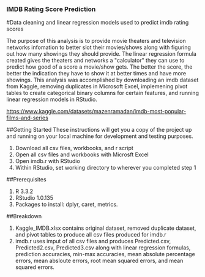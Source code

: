 ### IMDB Rating Score Prediction

#Data cleaning and linear regression models used to predict imdb rating scores

The purpose of this analysis is to provide movie theaters and television networks infomation to better slot their movies/shows along with figuring out how many showings they should provide. The linear regression formula created gives the theaters and networks a "calculator" they can use to predict how good of a score a movie/show gets. The better the score, the better the indication they have to show it at better times and have more showings. This analysis was accomplished by downloading an imdb dataset from Kaggle, removing duplicates in Microsoft Excel, implemening pivot tables to create categorical binary columns for certain features, and running linear regression models in RStudio.

https://www.kaggle.com/datasets/mazenramadan/imdb-most-popular-films-and-series

##Getting Started
These instructions will get you a copy of the project up and running on your local machine for development and testing purposes.

1. Download all csv files, workbooks, and r script
2. Open all csv files and workbooks with Microsft Excel
3. Open imdb.r with RStudio
4. Within RStudio, set working directory to wherever you completed step 1

##Prerequisites
1. R 3.3.2
2. RStudio 1.0.135
3. Packages to install: dplyr, caret, metrics.

##Breakdown
1. Kaggle_IMDB.xlsx contains original dataset, removed duplicate dataset, and pivot tables to produce all csv files produced for imdb.r
2. imdb.r uses imput of all csv files and produces Predicted.csv, Predicted2.csv, Predicted3.csv along with linear regression formulas, prediction accuracies, min-max accuracies, mean absolute percentage errors, mean absloute errors, root mean squared errors, and mean squared errors. 
